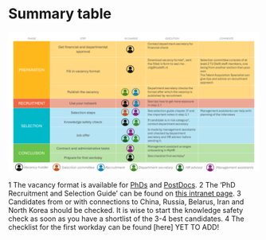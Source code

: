 # Summary table

![A summary table of the hiring procedure](../PhDPostDocs/Appendices/SummaryTable.PNG)

1 The vacancy format is available for [PhDs](./Appendices/Vacancy%20format%20ENG%20-%20October%202024%20format%20PHD.docx) and [PostDocs](./Appendices/Vacancy%20format%20ENG%20-%20October%202024%20format%20POSTDOC.docx).
2 The ‘PhD Recruitment and Selection Guide’ can be found on [this intranet page](https://intranet.tudelft.nl/-/posting-a-vacancy?p_l_back_url=%2Fsearch%3Fq%3Dhiring%2Band%2Bselection%2Bguide).
3 Candidates from or with connections to China, Russia, Belarus, Iran and North Korea should be checked. It is wise to start the knowledge safety check as soon as you have a shortlist of the 3-4 best candidates.
4 The checklist for the first workday can be found [here] YET TO ADD!